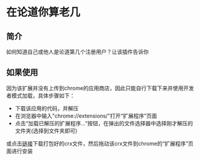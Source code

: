 # 在论道你算老几

## 简介
如何知道自己或他人是论道第几个注册用户？让该插件告诉你
 
## 如果使用

因为该扩展并没有上传到chrome的应用商店，因此只能自行下载下来并使用开发者模式加载，具体步骤如下：

 - 下载该应用的代码，并解压
 - 在浏览器中输入"chrome://extensions/"打开“扩展程序”页面
 - 点击“加载已解压的扩展程序...”按钮，在弹出的文件选择器中选择刚才解压的文件夹(选择到文件夹即可)

或点击[链接](https://github.com/nfer/LundaoLaoJi/raw/master/release/LundaoLaoJi_1.0.crx)下载打包好的crx文件，然后拖动该crx文件到chrome的“扩展程序”页面进行安装

